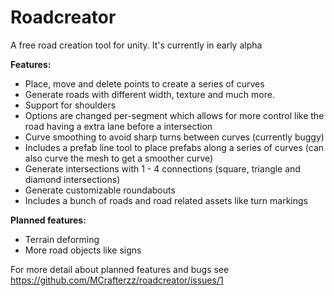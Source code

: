 # Roadcreator
A free road creation tool for unity. It's currently in early alpha

**Features:**
- Place, move and delete points to create a series of curves
- Generate roads with different width, texture and much more.
- Support for shoulders
- Options are changed per-segment which allows for more control like the road having a extra lane before a intersection
- Curve smoothing to avoid sharp turns between curves (currently buggy)
- Includes a prefab line tool to place prefabs along a series of curves (can also curve the mesh to get a smoother curve)
- Generate intersections with 1 - 4 connections (square, triangle and diamond intersections)
- Generate customizable roundabouts
- Includes a bunch of roads and road related assets like turn markings

**Planned features:**
- Terrain deforming
- More road objects like signs

For more detail about planned features and bugs see https://github.com/MCrafterzz/roadcreator/issues/1
